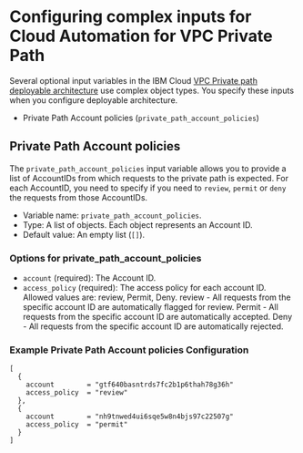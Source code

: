 # Configuring complex inputs for Cloud Automation for VPC Private Path

Several optional input variables in the IBM Cloud [VPC Private path deployable architecture](https://cloud.ibm.com/catalog#deployable_architecture) use complex object types. You specify these inputs when you configure deployable architecture.

* Private Path Account policies (`private_path_account_policies`)

## Private Path Account policies <a name="private_path_account_policies"></a>

The `private_path_account_policies` input variable allows you to provide a list of AccountIDs from which requests to the private path is expected. For each AccountID, you need to specify if you need to `review`, `permit` or `deny` the requests from those AccountIDs.

- Variable name: `private_path_account_policies`.
- Type: A list of objects. Each object represents an Account ID.
- Default value: An empty list (`[]`).

### Options for private_path_account_policies

  - `account` (required): The Account ID.
  - `access_policy` (required): The access policy for each account ID. Allowed values are: review, Permit, Deny. review - All requests from the specific account ID are automatically flagged for review. Permit - All requests from the specific account ID are automatically accepted. Deny - All requests from the specific account ID are automatically rejected.

### Example Private Path Account policies Configuration

```hcl
[
  {
    account        = "gtf640basntrds7fc2b1p6thah78g36h"
    access_policy  = "review"
  },
  {
    account        = "nh9tnwed4ui6sqe5w8n4bjs97c22507g"
    access_policy  = "permit"
  }
]
```

